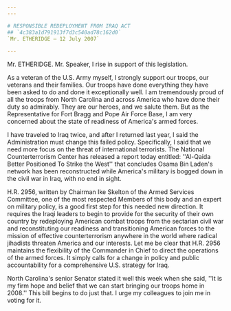 ```yaml
---
---

# RESPONSIBLE REDEPLOYMENT FROM IRAQ ACT
## `4c383a1d791913f7d3c540ad78c162d0`
`Mr. ETHERIDGE — 12 July 2007`

---
```



Mr. ETHERIDGE. Mr. Speaker, I rise in support of this legislation.

As a veteran of the U.S. Army myself, I strongly support our troops, 
our veterans and their families. Our troops have done everything they 
have been asked to do and done it exceptionally well. I am tremendously 
proud of all the troops from North Carolina and across America who have 
done their duty so admirably. They are our heroes, and we salute them. 
But as the Representative for Fort Bragg and Pope Air Force Base, I am 
very concerned about the state of readiness of America's armed forces.

I have traveled to Iraq twice, and after I returned last year, I said 
the Administration must change this failed policy. Specifically, I said 
that we need more focus on the threat of international terrorists. The 
National Counterterrorism Center has released a report today entitled: 
''Al-Qaida Better Positioned To Strike the West'' that concludes Osama 
Bin Laden's network has been reconstructed while America's military is 
bogged down in the civil war in Iraq, with no end in sight.

H.R. 2956, written by Chairman Ike Skelton of the Armed Services 
Committee, one of the most respected Members of this body and an expert 
on military policy, is a good first step for this needed new direction. 
It requires the Iraqi leaders to begin to provide for the security of 
their own country by redeploying American combat troops from the 
sectarian civil war and reconstituting our readiness and transitioning 
American forces to the mission of effective counterterrorism anywhere 
in the world where radical jihadists threaten America and our 
interests. Let me be clear that H.R. 2956 maintains the flexibility of 
the Commander in Chief to direct the operations of the armed forces. It 
simply calls for a change in policy and public accountability for a 
comprehensive U.S. strategy for Iraq.

North Carolina's senior Senator stated it well this week when she 
said, ''It is my firm hope and belief that we can start bringing our 
troops home in 2008.'' This bill begins to do just that. I urge my 
colleagues to join me in voting for it.